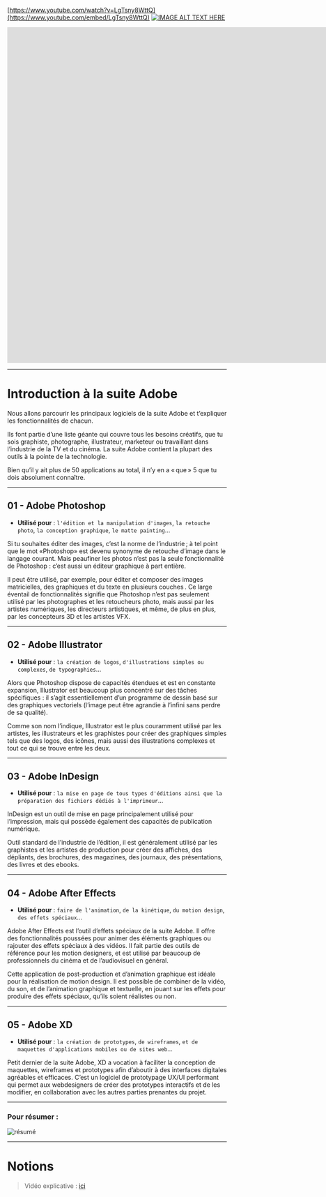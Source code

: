 [https://www.youtube.com/watch?v=LgTsny8WttQ](https://www.youtube.com/embed/LgTsny8WttQ)
[![IMAGE ALT TEXT HERE](https://img.youtube.com/vi/LgTsny8WttQ/0.jpg)](https://www.youtube.com/watch?v=LgTsny8WttQ)
<iframe width="1863" height="770" src="https://www.youtube.com/embed/LgTsny8WttQ" title="Photoshop vs Illustrator vs inDesign vs After Effects - quel logiciel Adobe choisir ?" frameborder="0" allow="accelerometer; autoplay; clipboard-write; encrypted-media; gyroscope; picture-in-picture" allowfullscreen></iframe>

---

# Introduction à la suite Adobe

Nous allons parcourir les principaux logiciels de la suite Adobe et t’expliquer les fonctionnalités de chacun.

Ils font partie d’une liste géante qui couvre tous les besoins créatifs, que tu sois graphiste, photographe, illustrateur, marketeur ou travaillant dans l’industrie de la TV et du cinéma. La suite Adobe contient la plupart des outils à la pointe de la technologie.

Bien qu’il y ait plus de 50 applications au total, il n’y en a « que » 5 que tu dois absolument connaître.

---

## 01 - **Adobe Photoshop**

- **Utilisé pour** : `l'édition et la manipulation d'images`, `la retouche photo`, `la conception graphique`, `le matte painting`…

Si tu souhaites éditer des images, c’est la norme de l’industrie ; à tel point que le mot «Photoshop» est devenu synonyme de retouche d’image dans le langage courant. Mais peaufiner les photos n’est pas la seule fonctionnalité de Photoshop : c’est aussi un éditeur graphique à part entière.

Il peut être utilisé, par exemple, pour éditer et composer des images matricielles, des graphiques et du texte en plusieurs couches . Ce large éventail de fonctionnalités signifie que Photoshop n’est pas seulement utilisé par les photographes et les retoucheurs photo, mais aussi par les artistes numériques, les directeurs artistiques, et même, de plus en plus, par les concepteurs 3D et les artistes VFX.

---

## 02 - **Adobe Illustrator**

- **Utilisé pour** : `la création de logos`, `d'illustrations simples ou complexes`, `de typographies`…

Alors que Photoshop dispose de capacités étendues et est en constante expansion, Illustrator est beaucoup plus concentré sur des tâches spécifiques : il s’agit essentiellement d’un programme de dessin basé sur des graphiques vectoriels (l’image peut être agrandie à l’infini sans perdre de sa qualité).

Comme son nom l’indique, Illustrator est le plus couramment utilisé par les artistes, les illustrateurs et les graphistes pour créer des graphiques simples tels que des logos, des icônes, mais aussi des illustrations complexes et tout ce qui se trouve entre les deux.

---

## 03 - **Adobe InDesign**

- **Utilisé pour** : `la mise en page de tous types d'éditions ainsi que la préparation des fichiers dédiés à l'imprimeur`...

InDesign est un outil de mise en page principalement utilisé pour l’impression, mais qui possède également des capacités de publication numérique.

Outil standard de l’industrie de l’édition, il est généralement utilisé par les graphistes et les artistes de production pour créer des affiches, des dépliants, des brochures, des magazines, des journaux, des présentations, des livres et des ebooks.

---

## 04 - **Adobe After Effects**

- **Utilisé pour** : `faire de l'animation`, `de la kinétique`, `du motion design`, `des effets spéciaux`...

Adobe After Effects est l’outil d’effets spéciaux de la suite Adobe. Il offre des fonctionnalités poussées pour animer des éléments graphiques ou rajouter des effets spéciaux à des vidéos. Il fait partie des outils de référence pour les motion designers, et est utilisé par beaucoup de professionnels du cinéma et de l’audiovisuel en général.

Cette application de post-production et d’animation graphique est idéale pour la réalisation de motion design. Il est possible de combiner de la vidéo, du son, et de l’animation graphique et textuelle, en jouant sur les effets pour produire des effets spéciaux, qu’ils soient réalistes ou non.

---

## 05 - Adobe XD

- **Utilisé pour** : `la création de prototypes`, `de wireframes`, `et de maquettes d'applications mobiles ou de sites web`...

Petit dernier de la suite Adobe, XD a vocation à faciliter la conception de maquettes, wireframes et prototypes afin d’aboutir à des interfaces digitales agréables et efficaces. C’est un logiciel de prototypage UX/UI performant qui permet aux webdesigners de créer des prototypes interactifs et de les modifier, en collaboration avec les autres parties prenantes du projet.

---

### Pour résumer :

![résumé](https://gravel-mousepad-0b0.notion.site/image/https%3A%2F%2Fs3-us-west-2.amazonaws.com%2Fsecure.notion-static.com%2Fb7778f08-8a8f-4015-84b3-fd073fc7c059%2FCapture_decran_2022-06-09_a_15.37.27.png?table=block&id=10e1efc2-a554-4bca-aec4-cb148557c2db&spaceId=63c34a07-a494-4d30-b56b-5389aaeabc41&width=2000&userId=&cache=v2)

---

# Notions

> Vidéo explicative : [ici](https://www.youtube.com/watch?v=LgTsny8WttQ)
>